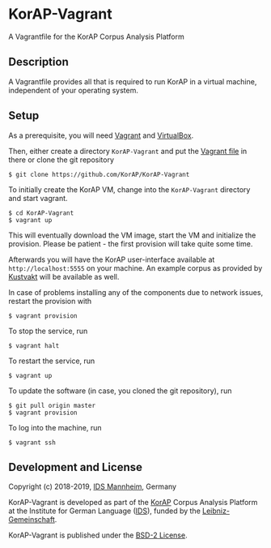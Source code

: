 # KorAP-Vagrant

A Vagrantfile for the KorAP Corpus Analysis Platform

## Description

A Vagrantfile provides all that is required to run KorAP
in a virtual machine, independent of your operating system.

## Setup

As a prerequisite, you will need [Vagrant](https://www.vagrantup.com/)
and [VirtualBox](https://www.virtualbox.org/).

Then, either create a directory ```KorAP-Vagrant``` and put the
[Vagrant file](https://raw.githubusercontent.com/KorAP/KorAP-Vagrant/master/Vagrantfile) in there or clone the git repository

```
$ git clone https://github.com/KorAP/KorAP-Vagrant
```

To initially create the KorAP VM, change into the
```KorAP-Vagrant``` directory and start vagrant.

```
$ cd KorAP-Vagrant
$ vagrant up
```

This will eventually download the VM image, start the VM and
initialize the provision.
Please be patient - the first provision will take quite some time.

Afterwards you will have the KorAP user-interface available at
```http://localhost:5555``` on your machine.
An example corpus as provided by [Kustvakt](https://github.com/KorAP/Kustvakt/)
will be available as well.

In case of problems installing any of the components
due to network issues, restart the provision with

```
$ vagrant provision
```

To stop the service, run

```
$ vagrant halt
```

To restart the service, run

```
$ vagrant up
```

To update the software (in case, you cloned the git repository),
run

```
$ git pull origin master
$ vagrant provision
```

To log into the machine, run

```
$ vagrant ssh
```

## Development and License

Copyright (c) 2018-2019, [IDS Mannheim](http://ids-mannheim.de/), Germany

KorAP-Vagrant is developed as part of the [KorAP](http://korap.ids-mannheim.de/)
Corpus Analysis Platform at the Institute for German Language
([IDS](http://ids-mannheim.de/)),
funded by the
[Leibniz-Gemeinschaft](http://www.leibniz-gemeinschaft.de/en/about-us/leibniz-competition/projekte-2011/2011-funding-line-2/).

KorAP-Vagrant is published under the
[BSD-2 License](https://raw.githubusercontent.com/KorAP/KorAP-Vagrant/master/LICENSE).
